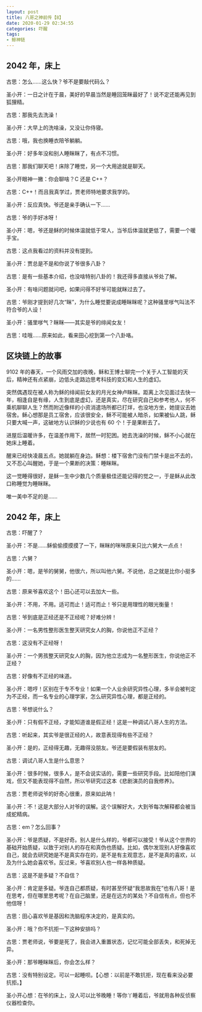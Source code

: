 ```yaml
---
layout: post
title: 八哥之神前传【8】
date: 2020-01-29 02:34:55
categories: 吓醒
tags:
- 鲸神链
---
```

## 2042 年，床上

古思：怎么……这么快？爷不是要敲代码么？

圣小开：一日之计在于晨，美好的早晨当然是睡回笼眯最好了！说不定还能再见到狐狸精。

古思：那我先去洗澡！

圣小开：大早上的洗啥澡，又没让你侍寝。

古思：哦，我也换睡衣陪爷躺躺。

圣小开：好多年没和别人睡眯眯了，有点不习惯。

古思：那我们聊天吧！床除了睡觉，另一个大用途就是聊天。

圣小开眼神一撇：你会聊啥？C 还是 C++？

古思：C++！而且我真学过，贾老师特地要求我学的。

圣小开：反应真快。爷还是亲手确认一下……

古思：爷的手好冰呀！

圣小开：嗯，爷还是稣的时候体温就低于常人，当爷后体温就更低了，需要一个暖手宝。

古思：这点我看过的资料并没有提到。

圣小开：贾总是不是和你说了爷很多八卦？

古思：是有一些基本介绍，也没啥特别八卦的！我还得多直接从爷处了解。

圣小开：有啥问题就问吧，如果问得不好爷可能就眯过去了。

古思：爷刚才提到好几次“眯”，为什么睡觉要说成睡眯眯呢？这种骚里嗲气叫法不符合爷的人设！

圣小开：骚里嗲气？眯眯——其实是爷的绯闻女友！

古思：哇哦……原来如此，看来田心挖到第一个八卦咯。

## 区块链上的故事

9102 年的春天，一个风雨交加的夜晚，稣和王博士聊完一个关于人工智能的天后，精神还有点紧崩，边低头走路边思考科技的变幻和人生的虚幻。

突然偶遇现在被人称为稣的绯闻前女友的月光女神卢眯眯。距离上次见面过去快一年，相逢自是有缘，人生到底是虚幻，还是真实，尽在研究自己和参考他人，何不乘机聊聊人生？然而附近像样的小资消遣场所都已打烊，也没地方坐，她提议去她宿舍。稣心想那是员工宿舍，应该很安全，稣不可能被人暗杀，如果被仙人跳，稣只要大喊一声，这破地方认识稣的少说也有 60 个！于是果断去了。

进屋后温暖许多，在温差作用下，居然一时犯困。她去洗澡的时候，稣不小心就在她床上睡着。

醒来已经快凌晨五点。她就躺在身边。稣想：楼下宿舍门没有门禁卡是出不去的，又不忍心叫醒她，于是一个果断的决策：睡眯眯。

这一觉睡得很好，是稣一生中少数几个质量极佳还能记得的觉之一，于是稣从此改口称睡觉为睡眯眯。

唯一美中不足的是……

## 2042 年，床上

古思：吓醒了？

圣小开：不是……稣偷偷摸摸摸了一下，眯眯的咪咪原来只比六舅大一点点！

古思：六舅？

圣小开：嗯，是爷的舅舅，他很六，所以叫他六舅。不说他，总之就是比你小挺多的……

古思：原来爷喜欢这个！田心还可以去加大一些。

圣小开：不用，不用。适可而止！适可而止！爷只是用理性的眼光衡量！

古思：爷到底是正经还是不正经呢？好难分辨！

圣小开：一名男性整形医生整天研究女人的胸，你说他正不正经？

古思：这没有不正经呀！

圣小开：一个男孩整天研究女人的胸，因为他立志成为一名整形医生，你说他正不正经？

古思：好像有不正经的味道。

圣小开：嗯哼！区别在于专不专业！如果一个人业余研究异性心理，多半会被判定为不正经，而一名专业的心理学家，怎么研究异性心理，都是正经的。

古思：爷想说什么？

圣小开：只有假不正经，才能知道谁是假正经！这是一种调试八哥人生的方法。

古思：听起来，其实爷是很正经的人，故意表现得有些不正经？

圣小开：是的，正经得无趣，无趣得没朋友。爷还是要假装有朋友的。

古思：调试八哥人生是什么意思？

圣小开：很多时候，很多人，是不会说实话的，需要一些研究手段。比如陪他们演戏，但又不能表现得不自然，所以爷研究过这本《悲剧演员的自我修养》。

古思：贾老师说爷的好奇心很重，原来如此呐！

圣小开：不！这是大部分人对爷的误解。这个误解好大，大到爷每次解释都会被当成蛇精病。

古思：em？怎么回事？

圣小开：爷是质疑，不是好奇。别人是什么样的，爷都可以接受！爷从这个世界的基础开始质疑，以致于对别人的存在和真伪也质疑。比如，偶尔发现别人好像喜欢自己，就会去研究她是不是真实存在的，是不是有主观意志，是不是真的喜欢，以及为什么她会喜欢爷。反过来，爷喜欢别人也一样各种质疑。

古思：这是不是多疑？不自信？

圣小开：肯定是多疑。爷连自己都质疑，有时甚至怀疑“我思故我在”也有八哥！是在思考，但在哪里思考呢？在自己脑里，还是在远方的某处？不自信有点，但也不他信呀！

古思：田心喜欢爷是基因和洗脑程序决定的，是真实的。

圣小开：哦？你不抗拒一下这种安排吗？

古思：贾老师说，爷要是死了，我会进入重置状态，记忆可能全部丢失，和死掉无异。

圣小开：那爷睡眯眯后，你会怎么样？

古思：没有特别设定。可以一起睡呗。【心想：以前是不敢抗拒，现在看来没必要抗拒。】

圣小开心想：在爷的床上，没人可以比爷晚睡！等你丫睡着后，爷就用各种反侦察仪器检查你。
